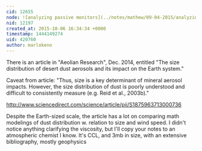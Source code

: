 ```yaml
---
cid: 12655
node: ![analyzing passive monitors](../notes/mathew/09-04-2015/analyzing-passive-monitors)
nid: 12197
created_at: 2015-10-06 16:34:34 +0000
timestamp: 1444149274
uid: 420760
author: marlokeno
---
```


There is an article in "Aeolian Research", Dec. 2014, entitled "The size distribution of desert dust aerosols and its impact on the Earth system."

Caveat from article:
"Thus, size is a key determinant of mineral aerosol impacts. However, the size distribution of dust is poorly understood and difficult to consistently measure (e.g. Reid et al., 2003b)."

http://www.sciencedirect.com/science/article/pii/S1875963713000736


Despite the Earth-sized scale, the article has a lot on  comparing math modelings of dust distribution w. relation to size and wind speed. I didn't notice anything clarifying the viscosity, but I'll copy your notes to an atmospheric chemist I know.
It's CCL, and 3mb in size, with an extensive bibliography, mostly geophysics
